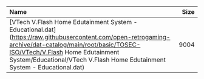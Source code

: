 |Name|Size|
|:---|---:|
|[VTech V.Flash Home Edutainment System - Educational.dat](https://raw.githubusercontent.com/open-retrogaming-archive/dat-catalog/main/root/basic/TOSEC-ISO/VTech/V.Flash Home Edutainment System/Educational/VTech V.Flash Home Edutainment System - Educational.dat)|9004|
